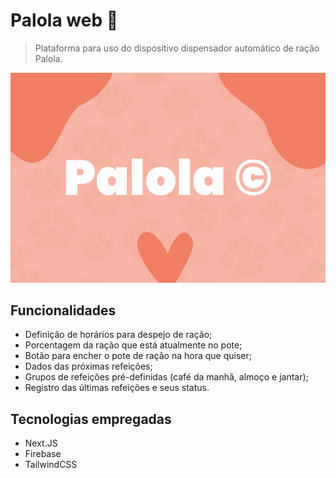 # Palola web 🐶
> Plataforma para uso do dispositivo dispensador automático de ração Palola.

![Banner](public/palola-banner.png)

## Funcionalidades
- Definição de horários para despejo de ração;
- Porcentagem da ração que está atualmente no pote;
- Botão para encher o pote de ração na hora que quiser;
- Dados das próximas refeições;
- Grupos de refeições pré-definidas (café da manhã, almoço e jantar);
- Registro das últimas refeições e seus status.

## Tecnologias empregadas
- Next.JS
- Firebase
- TailwindCSS